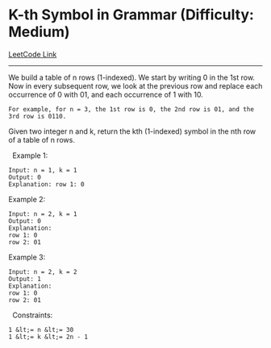 # K-th Symbol in Grammar (Difficulty: Medium)

[LeetCode Link](https://leetcode.com/problems/k-th-symbol-in-grammar/)

---

We build a table of n rows (1-indexed). We start by writing 0 in the 1st row. Now in every subsequent row, we look at the previous row and replace each occurrence of 0 with 01, and each occurrence of 1 with 10.


	For example, for n = 3, the 1st row is 0, the 2nd row is 01, and the 3rd row is 0110.


Given two integer n and k, return the kth (1-indexed) symbol in the nth row of a table of n rows.

&nbsp;
Example 1:

```
Input: n = 1, k = 1
Output: 0
Explanation: row 1: 0
```

Example 2:

```
Input: n = 2, k = 1
Output: 0
Explanation: 
row 1: 0
row 2: 01
```

Example 3:

```
Input: n = 2, k = 2
Output: 1
Explanation: 
row 1: 0
row 2: 01
```

&nbsp;
Constraints:


	1 &lt;= n &lt;= 30
	1 &lt;= k &lt;= 2n - 1


